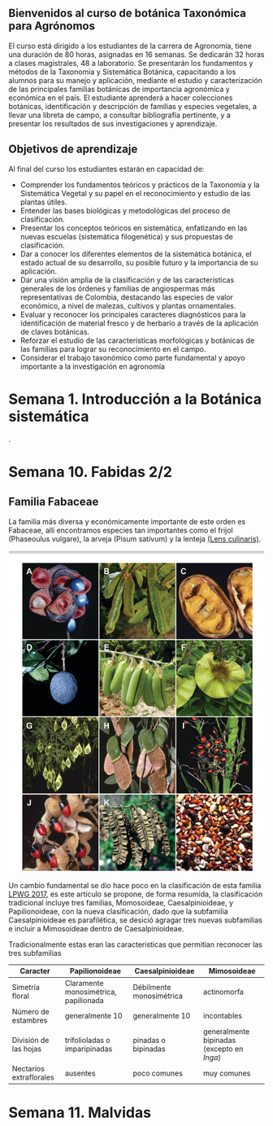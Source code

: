## Bienvenidos al curso de botánica Taxonómica para Agrónomos

El curso está dirigido a los estudiantes de la carrera de Agronomía, tiene una duración de 80 horas, asignadas en 16 semanas. Se dedicarán 32 horas a clases magistrales, 48 a laboratorio. Se presentarán los fundamentos y métodos de la Taxonomía y Sistemática Botánica, capacitando a los alumnos para su manejo y aplicación, mediante el estudio y caracterización de las principales familias botánicas de importancia agronómica y económica en el país. El estudiante aprenderá a hacer colecciones botánicas, identificación y descripción de familias y especies vegetales, a llevar una libreta de campo, a consultar bibliografía pertinente, y a presentar los resultados de sus investigaciones y aprendizaje.

## Objetivos de aprendizaje

Al final del curso los estudiantes estarán en capacidad de:

* Comprender los fundamentos teóricos y prácticos de la Taxonomía y la Sistemática Vegetal y su papel en el reconocimiento y estudio de las plantas útiles.
* Entender las bases biológicas y metodológicas del proceso de clasificación.
* Presentar los conceptos teóricos en sistemática, enfatizando en las nuevas escuelas (sistemática filogenética) y sus propuestas de clasificación.
* Dar a conocer los diferentes elementos de la sistemática botánica, el estado actual de su desarrollo, su posible futuro y la importancia de su aplicación.
* Dar una visión amplia de la clasificación y de las características generales de los órdenes y familias de angiospermas más representativas de Colombia, destacando las especies de valor económico, a nivel de malezas, cultivos y plantas ornamentales.
* Evaluar y reconocer los principales caracteres diagnósticos para la identificación de material fresco y de herbario a través de la aplicación de claves botánicas.
* Reforzar el estudio de las características morfológicas y botánicas de las familias para lograr su reconocimiento en el campo.
* Considerar el trabajo taxonómico como parte fundamental y apoyo importante a la investigación en agronomía


# Semana 1. Introducción a la Botánica sistemática
.
# Semana 10. Fabidas 2/2

## Familia Fabaceae
La familia más diversa y económicamente importante de este orden es Fabaceae, allí encontramos especies tan importantes como el frijol (Phaseoulus vulgare), la arveja (Pisum sativum) y la lenteja [(Lens culinaris)](https://es.wikipedia.org/wiki/Lens_culinaris).

![Morfología en Leguminosae](documentation/figure-11.jpg)

Un cambio fundamental se dio hace poco en la clasificación de esta familia [LPWG 2017](https://scinapse.io/papers/2591630414), es este artículo se propone, de forma resumida, la clasificación tradicional incluye tres familias, Momosoideae, Caesalpinioideae, y Papilionoideae, con la nueva clasificación, dado que la subfamilia Caesalpinioideae es parafilética, se desició agragar tres nuevas subfamilias e incluir a Mimosoideae dentro de Caesalpinioideae.

Tradicionalmente estas eran las caracteristicas que permitian reconocer las tres subfamilias

Caracter | Papilionoideae | Caesalpinioideae | Mimosoideae 
---------|----------------|------------------|------------
Simetría floral | Claramente monosimétrica, papilionada | Débilmente monosimétrica | actinomorfa
Número de estambres | generalmente 10 | generalmente 10 | incontables
División de las hojas | trifolioladas o imparipinadas | pinadas o bipinadas | generalmente bipinadas (excepto en *Inga*)
Nectarios extraflorales | ausentes | poco comunes | muy comunes

# Semana 11. Malvidas









